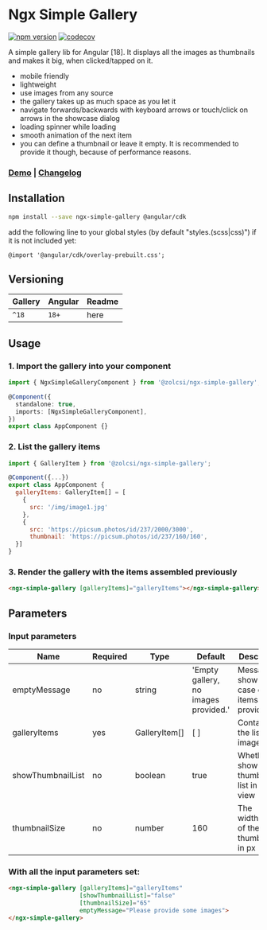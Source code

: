 # Ngx Simple Gallery

[![npm version](https://badge.fury.io/js/ngx-simple-gallery.svg)](https://badge.fury.io/js/ngx-simple-gallery)
[![codecov](https://codecov.io/gh/zolcsi/ngx-simple-gallery/graph/badge.svg?token=772F41V3M1)](https://codecov.io/gh/zolcsi/ngx-simple-gallery)

A simple gallery lib for Angular [18]. It displays all the images as thumbnails and makes it big, when clicked/tapped on it.
 - mobile friendly
 - lightweight
 - use images from any source
 - the gallery takes up as much space as you let it
 - navigate forwards/backwards with keyboard arrows or touch/click on arrows in the showcase dialog
 - loading spinner while loading
 - smooth animation of the next item
 - you can define a thumbnail or leave it empty. It is recommended to provide it though, because of performance reasons.

### [**Demo**](https://zolcsi.github.io/ngx-simple-gallery/) | [**Changelog**](https://github.com/zolcsi/ngx-simple-gallery/blob/main/CHANGELOG.md)

## Installation

```sh
npm install --save ngx-simple-gallery @angular/cdk
```
add the following line to your global styles (by default "styles.(scss|css)") if it is not included yet: 
```
@import '@angular/cdk/overlay-prebuilt.css';
```

## Versioning

| Gallery     | Angular | Readme                                                       |
|-------------|---------| ------------------------------------------------------------ |
| `^18`       | `18+`   | here                                                         |


## Usage

### 1. Import the gallery into your component

```ts
import { NgxSimpleGalleryComponent } from '@zolcsi/ngx-simple-gallery';

@Component({
  standalone: true,
  imports: [NgxSimpleGalleryComponent],
})
export class AppComponent {}
```

### 2. List the gallery items

```js
import { GalleryItem } from '@zolcsi/ngx-simple-gallery';

@Component({...})
export class AppComponent {
  galleryItems: GalleryItem[] = [
    { 
      src: '/img/image1.jpg' 
    }, 
    {
      src: 'https://picsum.photos/id/237/2000/3000',
      thumbnail: 'https://picsum.photos/id/237/160/160',
  }]
}
```

### 3. Render the gallery with the items assembled previously

```html
<ngx-simple-gallery [galleryItems]="galleryItems"></ngx-simple-gallery>
```

## Parameters

### Input parameters

| Name              | Required | Type          | Default                               | Description                                        |                              
|-------------------|----------|---------------|---------------------------------------|----------------------------------------------------| 
| emptyMessage      | no       | string        | 'Empty gallery, no images  provided.' | Message to show in case empty items provided       |
| galleryItems      | yes      | GalleryItem[] | [ ]                                   | Contains the list of images                        |
| showThumbnailList | no       | boolean       | true                                  | Whether to show the thumbnail list in modal view   |                                      |
| thumbnailSize     | no       | number        | 160                                   | The width/height of the thumbnails in px           |

### With all the input parameters set:

```html
<ngx-simple-gallery [galleryItems]="galleryItems"
                    [showThumbnailList]="false"
                    [thumbnailSize]="65"
                    emptyMessage="Please provide some images">  
</ngx-simple-gallery>
```

